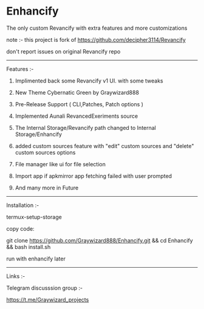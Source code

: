 # Enhancify
The only custom Revancify with extra features and more customizations

note :- this project is fork of https://github.com/decipher3114/Revancify

don't report issues on original Revancify repo

____________________________________
Features :- 
1) Implimented back some Revancify v1 UI. with some tweaks 

2) New Theme Cybernatic Green by Graywizard888
3) Pre-Release Support ( CLI,Patches, Patch options )
4) Implemented Aunali RevancedExeriments source
5) The Internal Storage/Revancify path changed to Internal Storage/Enhancify

6) added custom sources feature with "edit" custom sources and "delete" custom sources options

7) File manager like ui for file selection

8) Import app if apkmirror app fetching failed with user prompted

9) And many more in Future
____________________________________

Installation :-

termux-setup-storage

copy code:

git clone https://github.com/Graywizard888/Enhancify.git && cd Enhancify && bash install.sh 

run with enhancify later
____________________________________

Links :-

Telegram discusssion group :-

https://t.me/Graywizard_projects


